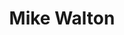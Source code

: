 ---
name: Mike Walton
title: Mike Walton
permalink: /team/mike-walton/
image_id: attROSxw6AXAkJppo
image_path: /assets/img/import/bio/mike-walton/mike-walton.jpg
job_title: Emerging Technology Fellow
blurb: <p>Mike Walton is a researcher, technologist and writer endlessly fascinated by the study of cognition and intelligent systems. His research aims to synthesize ideas from multi-agent reinforcement learning, game theory and participatory design to address socially impactful cooperation and coordination problems. Mike’s research has been supported by the Office of Naval Research (ONR), Defense Advanced Research Projects Agency (DARPA) and The Naval Information Warfare Center (NIWC) In-house Laboratory Independent Research Program.</p>

---